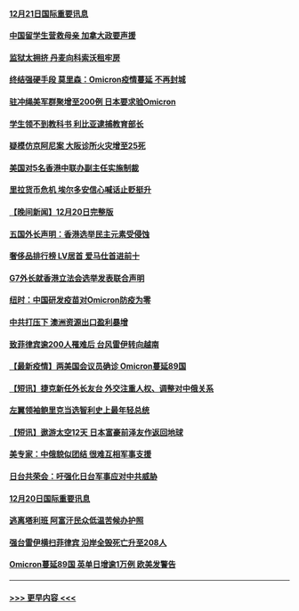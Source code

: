 #### [12月21日国际重要讯息](../pages/prog202/a103299615.md?t=12211850) 
#### [中国留学生营救母亲 加拿大政要声援](../pages/prog202/a103299586.md?t=12211850) 
#### [监狱太拥挤 丹麦向科索沃租牢房](../pages/prog202/a103299559.md?t=12211850) 
#### [终结强硬手段 莫里森：Omicron疫情蔓延 不再封城](../pages/prog202/a103299544.md?t=12211850) 
#### [驻冲绳美军群聚增至200例 日本要求验Omicron](../pages/prog202/a103299491.md?t=12211850) 
#### [学生领不到教科书 利比亚逮捕教育部长](../pages/prog202/a103299470.md?t=12211850) 
#### [疑模仿京阿尼案 大阪诊所火灾增至25死](../pages/prog202/a103299468.md?t=12211850) 
#### [美国对5名香港中联办副主任实施制裁](../pages/prog202/a103299454.md?t=12211850) 
#### [里拉货币危机 埃尔多安信心喊话止贬挺升](../pages/prog202/a103299370.md?t=12211850) 
#### [【晚间新闻】12月20日完整版](../pages/prog202/a103299321.md?t=12211850) 
#### [五国外长声明：香港选举民主元素受侵蚀](../pages/prog202/a103299276.md?t=12211850) 
#### [奢侈品排行榜 LV居首 爱马仕首进前十](../pages/prog202/a103299082.md?t=12211850) 
#### [G7外长就香港立法会选举发表联合声明](../pages/prog202/a103298942.md?t=12211850) 
#### [纽时：中国研发疫苗对Omicron防疫为零](../pages/prog202/a103298932.md?t=12211850) 
#### [中共打压下 澳洲资源出口盈利暴增](../pages/prog202/a103298828.md?t=12211850) 
#### [致菲律宾逾200人罹难后 台风雷伊转向越南](../pages/prog202/a103298752.md?t=12211850) 
#### [【最新疫情】两美国会议员确诊 Omicron蔓延89国](../pages/prog202/a103298743.md?t=12211850) 
#### [【短讯】捷克新任外长友台 外交注重人权、调整对中俄关系](../pages/prog202/a103298725.md?t=12211850) 
#### [左翼领袖鲍里克当选智利史上最年轻总统](../pages/prog202/a103298712.md?t=12211850) 
#### [【短讯】遨游太空12天 日本富豪前泽友作返回地球](../pages/prog202/a103298699.md?t=12211850) 
#### [美专家：中俄貌似团结 很难互相军事支援](../pages/prog202/a103298607.md?t=12211850) 
#### [日台共荣会：吁强化日台军事应对中共威胁](../pages/prog202/a103298656.md?t=12211850) 
#### [12月20日国际重要讯息](../pages/prog202/a103298506.md?t=12211850) 
#### [逃离塔利班 阿富汗民众低温苦候办护照](../pages/prog202/a103298370.md?t=12211850) 
#### [强台雷伊横扫菲律宾 沿岸全毁死亡升至208人](../pages/prog202/a103298354.md?t=12211850) 
#### [Omicron蔓延89国 英单日增逾1万例 欧美发警告](../pages/prog202/a103298315.md?t=12211850) 

----
#### [ >>> 更早内容 <<< ](../indexes/prog202-earlier.md)
